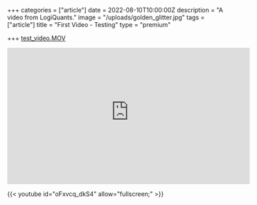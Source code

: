 +++
categories = ["article"]
date = 2022-08-10T10:00:00Z
description = "A video from LogiQuants."
image = "/uploads/golden_glitter.jpg"
tags = ["article"]
title = "First Video - Testing"
type = "premium"

+++
[test_video.MOV](/uploads/test_video.MOV "test_video.MOV")

<iframe width="560" height="315" allow="fullscreen" src="https://user-images.githubusercontent.com/99371502/185508700-6d6a2080-149b-440b-9340-d054e0f4d832.mp4" frameborder="0" allow="accelerometer; autoplay; encrypted-media; gyroscope; picture-in-picture" allowfullscreen></iframe>

{{< youtube id="oFxvcq_dkS4" allow="fullscreen;" >}}